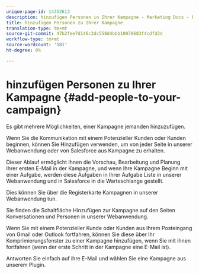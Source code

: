 ```yaml
---
unique-page-id: 14352613
description: hinzufügen Personen in Ihrer Kampagne - Marketing Docs - Produktdokumentation
title: hinzufügen Personen zu Ihrer Kampagne
translation-type: tm+mt
source-git-commit: 47b2fee7d146c3dc558d4bbb10070683f4cdfd3d
workflow-type: tm+mt
source-wordcount: '181'
ht-degree: 0%

---
```



# hinzufügen Personen zu Ihrer Kampagne {#add-people-to-your-campaign}

Es gibt mehrere Möglichkeiten, einer Kampagne jemanden hinzuzufügen.

Wenn Sie die Kommunikation mit einem Potenzieller Kunden oder Kunden beginnen, können Sie Hinzufügen verwenden, um von jeder Seite in unserer Webanwendung oder von Salesforce aus Kampagne zu erhalten.

Dieser Ablauf ermöglicht Ihnen die Vorschau, Bearbeitung und Planung Ihrer ersten E-Mail in der Kampagne, und wenn Ihre Kampagne Beginn mit einer Aufgabe, werden diese Aufgaben in Ihrer Aufgabe Liste in unserer Webanwendung und in Salesforce in die Warteschlange gestellt.

Dies können Sie über die Registerkarte Kampagnen in unserer Webanwendung tun.

Sie finden die Schaltfläche Hinzufügen zur Kampagne auf den Seiten Konversationen und Personen in unserer Webanwendung.

Wenn Sie mit einem Potenzieller Kunde oder Kunden aus Ihrem Posteingang von Gmail oder Outlook fortfahren, können Sie diese über Ihr Komprimierungsfenster zu einer Kampagne hinzufügen, wenn Sie mit ihnen fortfahren (wenn der erste Schritt in der Kampagne eine E-Mail ist).

Antworten Sie einfach auf ihre E-Mail und wählen Sie eine Kampagne aus unserem Plugin.
